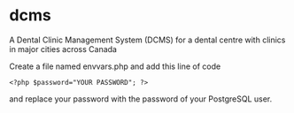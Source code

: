 # dcms
A Dental Clinic Management System (DCMS) for a dental centre with clinics in major cities across Canada

Create a file named envvars.php and add this line of code

`<?php
$password="YOUR PASSWORD";
?>`

and replace your password with the password of your PostgreSQL user.